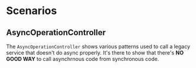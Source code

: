 # Scenarios

## AsyncOperationController

The `AsyncOperationController` shows various patterns used to call a legacy service that doesn't do async properly. It's there to show that there's **NO GOOD WAY** to call asynchrnous code from synchronous code. 
